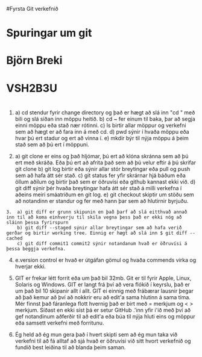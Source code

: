 #Fyrsta Git verkefnið
# Spuringar um git
# Björn Breki
# VSH2B3U
#
1.  a) cd stendur fyrir change directory og það er hægt að slá inn "cd " með bili og slá síðan inn möppu heitið.
	b) cd ~ fer einum til baka, þar að segja einni möppu eða stað nær rótinni.
	c) ls birtir allar möppur og verkefni sem að hægt er að fara inn á með cd.
	d) pwd sýnir í hvaða möppu eða hvar þú ert stadur og ert að vinna í.
	e) mkdir býr til nýja möppu á þeim stað sem að þú ert í möppuni.

  2.  a) git clone er eins og það hljómar, þú ert að klóna skránna sem að þú ert með skráða. Eða þú ert að afrita það sem að þú velur eftir á þú skrifar git clone
  	b) git log birtir eða sýnir allar stór breytingar eða pull og push sem að hafa átt sér stað.
  	c) git status fer yfir skrárnar hjá báðum eða öllum aðilum og birtir það sem er öðruvísi eða github kannast ekki við.
  	d) git diff sýnir þér hvaða breytingar hafa átt sér stað á milli verkefna í aðeins meiri smáatriðum en git log.
  	e) git checkout skiptir um stöðu sem að notandinn er standur og fer með hann þar sem að hlutirnir byrjuðu.

    3.  a) git diff er grunn skipunin en það þarf að slá eitthvað annað inn til að koma einhverju til skila vegna þess það er ekki nóg að sláinn þessa fyrirspurn
    	b) git diff --staged sýnir allar breytingar sem að hafa verið gerðar og birtir working tree. Einnig er hægt að slá inn $ git diff --cached
    	c) git diff commit1 commit2 sýnir notandanum hvað er öðruvísi á þessa beggja verkefna.

4. e.version control er hvað er útgáfan gömul og hvaða commends virka og hverjar ekki.

5. GIT er frekar létt forrit eða um það bil 32mb. Git er til fyrir Apple, Linux, Solaris og Windows. GIT er langt frá því að vera flókið í keyrslu, það er um það bil 10 skipanir allt í allt. GIT ei einnig með frábærar lausnir þegar að það kemur að því að nokkrir eru að edit'a sama hlutinn á sama tíma. Mér finnst það fáranlega flott hvernig það er birt með = merkjum og < > merkjum. Síðast en ekki síst þá er setur GitHub .'inn yfir i'ið með því að gef notandinum aðferðir til að edit'a eða búa til nýja hluti eins og möppur eða samsett verkefni með forritunu.

6. Ég held að ég mun gera það í hvert skipti sem að ég mun taka við verkefni til að fá alltaf að sjá hvað er öðruvísi við sitt hvort verkefnið og fundið best leiðina til að blanda þeim saman.
